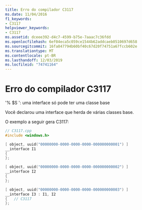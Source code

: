 ```yaml
---
title: Erro do compilador C3117
ms.date: 11/04/2016
f1_keywords:
- C3117
helpviewer_keywords:
- C3117
ms.assetid: dceee392-d4c7-4599-b75e-7aaac7c36fdd
ms.openlocfilehash: 6ef04eca5c059ce1544b62addcaeb0510697d658
ms.sourcegitcommit: 16fa847794b60bf40c67d20f74751a67fccb602e
ms.translationtype: MT
ms.contentlocale: pt-BR
ms.lasthandoff: 12/03/2019
ms.locfileid: "74741164"
---
```

# <a name="compiler-error-c3117"></a>Erro do compilador C3117

'% $S ': uma interface só pode ter uma classe base

Você declarou uma interface que herda de várias classes base.

O exemplo a seguir gera C3117:

```cpp
// C3117.cpp
#include <windows.h>

[ object, uuid("00000000-0000-0000-0000-000000000001") ]
__interface I1
{
};

[ object, uuid("00000000-0000-0000-0000-000000000002") ]
__interface I2
{
};

[ object, uuid("00000000-0000-0000-0000-000000000003") ]
__interface I3 : I1, I2
{   // C3117
};
```
